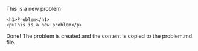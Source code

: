 This is a new problem
```
<h1>Problem</h1>
<p>This is a new problem</p>
```
Done! The problem is created and the content is copied to the problem.md file.